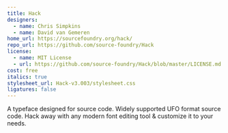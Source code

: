 ```yaml
---
title: Hack
designers:
  - name: Chris Simpkins
  - name: David van Gemeren
home_url: https://sourcefoundry.org/hack/
repo_url: https://github.com/source-foundry/Hack
license:
  - name: MIT License
  - url: https://github.com/source-foundry/Hack/blob/master/LICENSE.md
cost: free
italics: true
stylesheet_url: Hack-v3.003/stylesheet.css
ligatures: false
---
```


A typeface designed for source code. Widely supported UFO format source code. Hack away with any modern font editing tool & customize it to your needs.
